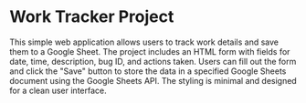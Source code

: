 # Work Tracker Project

This simple web application allows users to track work details and save them to a Google Sheet. The project includes an HTML form with fields for date, time, description, bug ID, and actions taken. Users can fill out the form and click the "Save" button to store the data in a specified Google Sheets document using the Google Sheets API. The styling is minimal and designed for a clean user interface.
